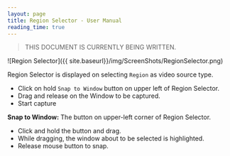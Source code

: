 ```yaml
---
layout: page
title: Region Selector - User Manual
reading_time: true
---
```


> THIS DOCUMENT IS CURRENTLY BEING WRITTEN.

![Region Selector]({{ site.baseurl}}/img/ScreenShots/RegionSelector.png)

Region Selector is displayed on selecting `Region` as video source type.

- Click on hold `Snap to Window` button on upper left of Region Selector.
- Drag and release on the Window to be captured.
- Start capture

**Snap to Window:** The button on upper-left corner of Region Selector.
- Click and hold the button and drag.
- While dragging, the window about to be selected is highlighted.
- Release mouse button to snap.